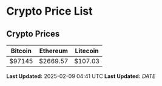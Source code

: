# Crypto Price List

## Crypto Prices
| Bitcoin | Ethereum | Litecoin |
| ------- | -------- | -------- |
| $97145 | $2669.57 | $107.03 |
**Last Updated:** 2025-02-09 04:41 UTC
**Last Updated:** $DATE$
